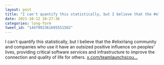 ```yaml
---
layout: post
title: "I can't quantify this statistically, but I believe that the #elixirlang community and companies w..."
date: 2021-10-12 18:27:36
categories: long-form
tweet_id: "1447992361695551502"
---
```


I can't quantify this statistically, but I believe that the #elixirlang community and companies who use it have an outsized positive influence on peoples' lives, providing critical software services and infrastructure to improve the connection and quality of life for others. [x.com/teamlaunchscou…](https://x.com/teamlaunchscout/status/1447990898567094277)


<!-- Original tweet: https://twitter.com/i/status/1447992361695551502 -->
